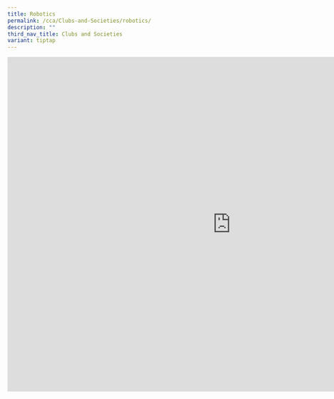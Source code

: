 ```yaml
---
title: Robotics
permalink: /cca/Clubs-and-Societies/robotics/
description: ""
third_nav_title: Clubs and Societies
variant: tiptap
---
```

<div class="iframe-wrapper">
<iframe height="750" width="1000" allowfullscreen="true" frameborder="0" src="https://docs.google.com/document/d/e/2PACX-1vSTwNcictKP15Jv667EQmXX4kqrWvBe0uA_4FBKO_Kmd0nzL8X7qYp6ZXTBStLJUNnEuM2RO2qMUh0G/pub?embedded=true"></iframe>
</div>
<p></p>